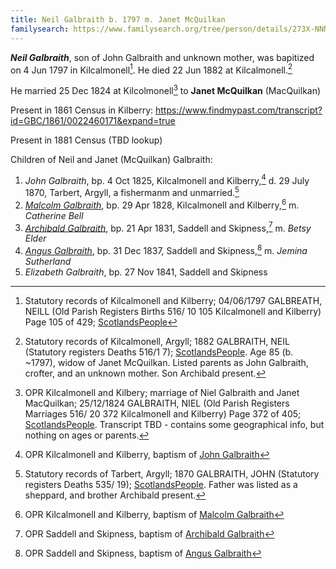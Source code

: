 ```yaml
---
title: Neil Galbraith b. 1797 m. Janet McQuilkan
familysearch: https://www.familysearch.org/tree/person/details/273X-NNN
---
```


***Neil Galbraith***, son of John Galbraith and unknown mother, was bapitized on 4 Jun 1797 in Kilcalmonell[^birth]. He died 22 Jun 1882 at Kilcalmonell.[^death]

He married 25 Dec 1824 at Kilcolmonell[^marriage] to **Janet McQuilkan** (MacQuilkan)

Present in 1861 Census in Kilberry: https://www.findmypast.com/transcript?id=GBC/1861/0022460171&expand=true

Present in 1881 Census (TBD lookup)

Children of Neil and Janet (McQuilkan) Galbraith:

1. *John Galbraith*, bp. 4 Oct 1825, Kilcalmonell and Kilberry,[^john-birth] d. 29 July 1870, Tarbert, Argyll, a fishermanm and unmarried.[^john-death]
2. *[Malcolm Galbraith](galbraith-malcolm-1828-bell.md)*, bp. 29 Apr 1828, Kilcalmonell and Kilberry,[^malcolm-birth] m. *Catherine Bell*
3. *[Archibald Galbraith](galbraith-archibald-1831-elder.md)*, bp. 21 Apr 1831, Saddell and Skipness,[^archibald-birth] m. *Betsy Elder*
4. *[Angus Galbraith](galbraith-angus-1837-sutherland.md)*, bp. 31 Dec 1837, Saddell and Skipness,[^angus-birth] m. *Jemina Sutherland*
5. *Elizabeth Galbraith*, bp. 27 Nov 1841, Saddell and Skipness


[^birth]: Statutory records of Kilcalmonell and Kilberry; 04/06/1797 GALBREATH, NEILL (Old Parish Registers Births 516/ 10 105 Kilcalmonell and Kilberry) Page 105 of 429; [ScotlandsPeople](https://www.scotlandspeople.gov.uk/view-image/nrs_opr_records/2357710?image=105)

[^death]: Statutory records of Kilcalmonell, Argyll; 1882 GALBRAITH, NEIL (Statutory registers Deaths 516/1 7); [ScotlandsPeople](https://www.scotlandspeople.gov.uk/view-image/nrs_stat_deaths/2471336).  Age 85 (b. ~1797), widow of Janet McQuilkan. Listed parents as John Galbraith, crofter, and an unknown mother.  Son Archibald present.

[^marriage]: OPR Kilcalmonell and Kilbery; marriage of Niel Galbraith and Janet MacQuilkan; 25/12/1824 GALBRAITH, NIEL (Old Parish Registers Marriages 516/ 20 372 Kilcalmonell and Kilberry) Page 372 of 405; [ScotlandsPeople](https://www.scotlandspeople.gov.uk/view-image/nrs_opr_records/8088390?image=372).  Transcript TBD - contains some geographical info, but nothing on ages or parents.


[^john-birth]: OPR Kilcalmonell and Kilberry, baptism of [John Galbraith](/sources/opr-kilcalmonell-kilberry-births.md#1825-10-04-john-galbraith)

[^john-death]: Statutory records of Tarbert, Argyll; 1870 GALBRAITH, JOHN (Statutory registers Deaths 535/ 19); [ScotlandsPeople](https://www.scotlandspeople.gov.uk/images/D1870_535_00_0007Z).  Father was listed as a sheppard, and brother Archibald present.

[^archibald-birth]: OPR Saddell and Skipness, baptism of [Archibald Galbraith](/sources/opr-saddell-skipness-births.md#1831-04-21-archibald-galbraith)

[^malcolm-birth]: OPR Kilcalmonell and Kilberry, baptism of [Malcolm Galbraith](/sources/opr-kilcalmonell-kilberry-births.md#1828-04-29-malcolm-galbraith)

[^angus-birth]: OPR Saddell and Skipness, baptism of [Angus Galbraith](/sources/opr-saddell-skipness-births.md#1837-12-31-angus-galbraith)







